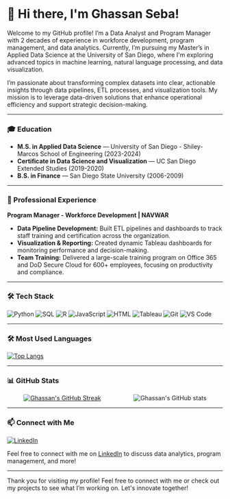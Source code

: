 # 👋 Hi there, I'm Ghassan Seba!

Welcome to my GitHub profile! I’m a Data Analyst and Program Manager with 2 decades of experience in workforce development, program management, and data analytics. Currently, I’m pursuing my Master’s in Applied Data Science at the University of San Diego, where I'm exploring advanced topics in machine learning, natural language processing, and data visualization.

I’m passionate about transforming complex datasets into clear, actionable insights through data pipelines, ETL processes, and visualization tools. My mission is to leverage data-driven solutions that enhance operational efficiency and support strategic decision-making.

---

### 🎓 Education
- **M.S. in Applied Data Science** — University of San Diego - Shiley-Marcos School of Engineering (2023-2024)
- **Certificate in Data Science and Visualization** — UC San Diego Extended Studies (2019-2020)
- **B.S. in Finance** — San Diego State University (2006-2009)


---

### 💼 Professional Experience
**Program Manager - Workforce Development | NAVWAR**  
- **Data Pipeline Development:** Built ETL pipelines and dashboards to track staff training and certification across the organization.
- **Visualization & Reporting:** Created dynamic Tableau dashboards for monitoring performance and decision-making.
- **Team Training:** Delivered a large-scale training program on Office 365 and DoD Secure Cloud for 600+ employees, focusing on productivity and compliance.

---

### 🛠 Tech Stack
<p>
  <img alt="Python" src="https://img.shields.io/badge/-Python-3776AB?style=flat-square&logo=python&logoColor=white" />
  <img alt="SQL" src="https://img.shields.io/badge/-SQL-4479A1?style=flat-square&logo=mysql&logoColor=white" />
  <img alt="R" src="https://img.shields.io/badge/-R-276DC3?style=flat-square&logo=r&logoColor=white" />
  <img alt="JavaScript" src="https://img.shields.io/badge/-JavaScript-F7DF1C?style=flat-square&logo=javascript&logoColor=black" />
  <img alt="HTML" src="https://img.shields.io/badge/-HTML-E34F26?style=flat-square&logo=html5&logoColor=white" />
  <img alt="Tableau" src="https://img.shields.io/badge/-Tableau-E97627?style=flat-square&logo=tableau&logoColor=white" />
  <img alt="Git" src="https://img.shields.io/badge/-Git-F05032?style=flat-square&logo=git&logoColor=white" />
  <img alt="VS Code" src="https://img.shields.io/badge/-VS%20Code-007ACC?style=flat-square&logo=visual-studio-code&logoColor=white" />
</p>

---

### 🛠 Most Used Languages
[![Top Langs](https://github-readme-stats.vercel.app/api/top-langs/?username=gseba&layout=compact&hide_border=true&bg_color=151515&title_color=fb4362&text_color=9e9e9e)](https://github.com/anuraghazra/github-readme-stats)

---

### 📊 GitHub Stats

<div style="display: flex; justify-content: space-around;">
    <a href="https://git.io/streak-stats">
        <img src="https://github-readme-streak-stats.herokuapp.com/?user=gseba&theme=dark&hide_border=true" alt="Ghassan's GitHub Streak"/>
    </a>
    <img src="https://github-readme-stats.vercel.app/api?username=gseba&hide_border=true&show_icons=true&bg_color=151515&title_color=fb4362&icon_color=fb4362&text_color=9e9e9e" alt="Ghassan's GitHub stats"/>
</div>

---


### 📫 Connect with Me
[![LinkedIn](https://img.shields.io/badge/LinkedIn-0077B5?style=flat-square&logo=linkedin&logoColor=white)](https://linkedin.com/in/ghassanseba)

Feel free to connect with me on [LinkedIn](https://linkedin.com/in/ghassanseba) to discuss data analytics, program management, and more!

---

Thank you for visiting my profile! Feel free to connect with me or check out my projects to see what I’m working on. Let's innovate together!
